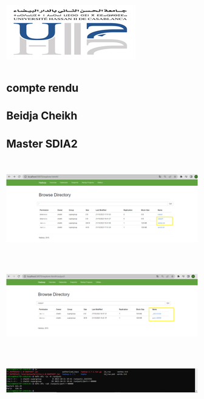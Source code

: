<img src="images/img.png"><br><br>
<h2></h2>
<h1>compte rendu</h1>
<h1>Beidja Cheikh</h1>
<h1>Master SDIA2</h1>

<h2></h2><br><br>
<img src="images/img2.png"><br><br>

<h2></h2><br><br>
<img src="images/img1.png"><br><br>

<h2></h2><br><br>
<img src="images/img3.png"><br><br>
  